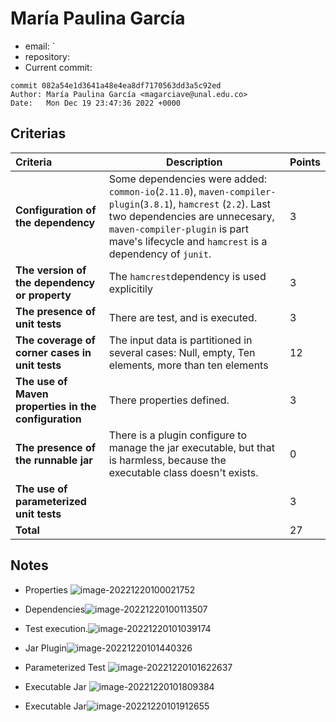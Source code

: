 # María Paulina García

* email: `
* repository:
* Current commit:
```shell
commit 082a54e1d3641a48e4ea8df7170563dd3a5c92ed
Author: María Paulina García <magarciave@unal.edu.co>
Date:   Mon Dec 19 23:47:36 2022 +0000
```

## Criterias
| Criteria                                             | Description                                                  | Points |
| :--------------------------------------------------- | ------------------------------------------------------------ | ------ |
| **Configuration of the dependency**                  | Some dependencies were added: `common-io`(`2.11.0`), `maven-compiler-plugin`(`3.8.1`), `hamcrest` (`2.2`).  Last two dependencies are unnecesary, `maven-compiler-plugin` is part mave's lifecycle and `hamcrest` is a dependency of `junit`. | 3      |
| **The version of the dependency or property**        | The `hamcrest`dependency is used explicitily                 | 3      |
| **The presence of unit tests**                       | There are test, and is executed.                             | 3      |
| **The coverage of corner cases in unit tests**       | The input data is partitioned in several cases: Null, empty, Ten elements, more than ten elements | 12     |
| **The use of Maven properties in the configuration** | There properties defined.                                    | 3      |
| **The presence of the runnable jar**                 | There is a plugin configure to manage the jar executable, but that is harmless, because the executable class doesn't exists. | 0      |
| **The use of parameterized unit tests**              |                                                              | 3      |
| **Total**                                            |                                                              | 27     |

## Notes

* Properties ![image-20221220100021752](/home/juancardona/Workbench/java-deep-epam-2022-23/images/image-20221220100021752.png)

* Dependencies![image-20221220100113507](/home/juancardona/Workbench/java-deep-epam-2022-23/images/image-20221220100113507.png)

* Test execution.![image-20221220101039174](/home/juancardona/Workbench/java-deep-epam-2022-23/images/image-20221220101039174.png)

* Jar Plugin![image-20221220101440326](/home/juancardona/Workbench/java-deep-epam-2022-23/images/image-20221220101440326.png)

* Parameterized Test ![image-20221220101622637](/home/juancardona/Workbench/java-deep-epam-2022-23/images/image-20221220101622637.png)

* Executable Jar ![image-20221220101809384](/home/juancardona/Workbench/java-deep-epam-2022-23/images/image-20221220101809384.png)

* Executable Jar![image-20221220101912655](/home/juancardona/Workbench/java-deep-epam-2022-23/images/image-20221220101912655.png)

  
